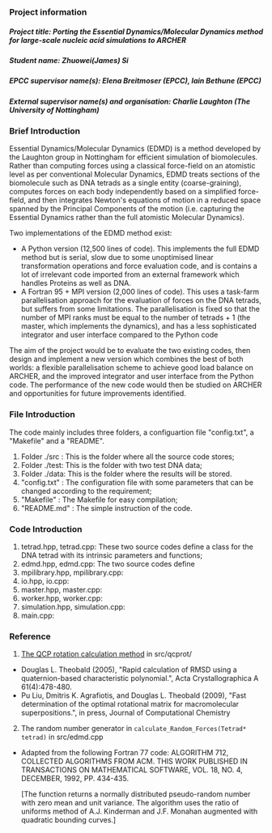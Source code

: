 ### Project information
##### Project title: Porting the Essential Dynamics/Molecular Dynamics method for large-scale nucleic acid simulations to ARCHER 
##### Student name: Zhuowei(James) Si
##### EPCC supervisor name(s): Elena Breitmoser (EPCC), Iain Bethune (EPCC)
##### External supervisor name(s) and organisation: Charlie Laughton (The University of Nottingham)

### Brief Introduction
Essential Dynamics/Molecular Dynamics (EDMD) is a method developed by the Laughton group in Nottingham for efficient simulation of biomolecules.  Rather than computing forces using a classical force-field on an atomistic level as per conventional Molecular Dynamics, EDMD treats sections of the biomolecule such as DNA tetrads as a single entity (coarse-graining), computes forces on each body independently based on a simplified force-field, and then integrates Newton's equations of motion in a reduced space spanned by the Principal Components of the motion (i.e. capturing the Essential Dynamics rather than the full atomistic Molecular Dynamics).
    
Two implementations of the EDMD method exist:
  * A Python version (12,500 lines of code).  This implements the full EDMD method but is serial, slow due to some unoptimised linear transformation operations and force evaluation code, and is contains a lot of irrelevant code imported from an external framework which handles Proteins as well as DNA.
  * A Fortran 95 + MPI version (2,000 lines of code).  This uses a task-farm parallelisation approach for the evaluation of forces on the DNA tetrads, but suffers from some limitations.  The parallelisation is fixed so that the number of MPI ranks must be equal to the number of tetrads + 1 (the master, which implements the dynamics), and has a less sophisticated integrator and user interface compared to the Python code
    
The aim of the project would be to evaluate the two existing codes, then design and implement a new version which combines the best of both worlds: a flexible parallelisation scheme to achieve good load balance on ARCHER, and the improved integrator and user interface from the Python code. The performance of the new code would then be studied on ARCHER and opportunities for future improvements identified.

### File Introduction
The code mainly includes three folders, a configuartion file "config.txt", a "Makefile" and a "README".
1. Folder ./src : This is the folder where all the source code stores;
2. Folder ./test: This is the folder with two test DNA data;
3. Folder ./data: This is the folder where the results will be stored.
4. "config.txt" : The configuration file with some parameters that can be changed according to the requirement;
5. "Makefile"   : The Makefile for easy compilation;
6. "README.md"  : The simple instruction of the code.

### Code Introduction
1. tetrad.hpp, tetrad.cpp: These two source codes define a class for the DNA tetrad with its intrinsic parameters and functions;
2. edmd.hpp, edmd.cpp: The two source codes define 
3. mpilibrary.hpp, mpilibrary.cpp:
4. io.hpp, io.cpp:
5. master.hpp, master.cpp:
6. worker.hpp, worker.cpp:
7. simulation.hpp, simulation.cpp:
8. main.cpp:


### Reference
1. [The QCP rotation calculation method](http://theobald.brandeis.edu/qcp/) in src/qcprot/
  * Douglas L. Theobald (2005), "Rapid calculation of RMSD using a quaternion-based characteristic polynomial.", Acta Crystallographica A 61(4):478-480.
  * Pu Liu, Dmitris K. Agrafiotis, and Douglas L. Theobald (2009), "Fast determination of the optimal rotational matrix for macromolecular superpositions.", in press, Journal of Computational Chemistry 
    
2. The random number generator in `calculate_Random_Forces(Tetrad* tetrad)` in src/edmd.cpp
  * Adapted from the following Fortran 77 code:
    ALGORITHM 712, COLLECTED ALGORITHMS FROM ACM. THIS WORK PUBLISHED IN TRANSACTIONS ON MATHEMATICAL SOFTWARE, VOL. 18, NO. 4, DECEMBER, 1992, PP. 434-435.
  
    [The function returns a normally distributed pseudo-random number with zero mean and unit variance.
    The algorithm uses the ratio of uniforms method of A.J. Kinderman and J.F. Monahan augmented with quadratic bounding curves.]
